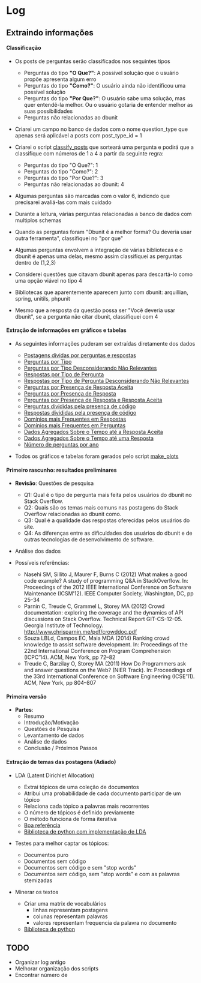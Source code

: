 # Log

## Extraindo informações

#### Classificação

- Os posts de perguntas serão classificados nos sequintes tipos
  - Perguntas do tipo **"O Que?"**: A possível solução que o usuário propõe apresenta algum erro
  - Perguntas do tipo **"Como?"**: O usuário ainda não identificou uma possível solução
  - Perguntas do tipo **"Por Que?"**: O usuário sabe uma solução, mas quer entendê-la melhor. Ou o usuário gotaria de entender melhor as suas possibilidades
  - Perguntas não relacionadas ao dbunit

- Criarei um campo no banco de dados com o nome question_type que apenas será aplicável a posts com post\_type\_id = 1

- Criarei o script [classify_posts](scripts/classify_posts.py) que sorteará uma pergunta e podirá que a classifique com números de 1 a 4 a partir da seguinte regra:
  - Perguntas do tipo "O Que?": 1
  - Perguntas do tipo "Como?": 2
  - Perguntas do tipo "Por Que?": 3
  - Perguntas não relacionadas ao dbunit: 4

- Algumas perguntas são marcadas com o valor 6, indicndo que precisarei avaliá-las com mais cuidado

- Durante a leitura, várias perguntas relacionadas a banco de dados com multiplos schemas

- Quando as perguntas foram "Dbunit é a melhor forma? Ou deveria usar outra ferramenta", classifiquei no "por que"

- Algumas perguntas envolvem a integração de várias bibliotecas e o dbunit é apenas uma delas, mesmo assim classifiquei as perguntas dentro de (1,2,3)

- Considerei questões que citavam dbunit apenas para descartá-lo como uma opção viável no tipo 4

- Bibliotecas que aparentemente aparecem junto com dbunit: arquillian, spring, unitils, phpunit

- Mesmo que a resposta da questão possa ser "Você deveria usar dbunit", se a pergunta não citar dbunit, classifiquei com 4

#### Extração de informações em gráficos e tabelas

- As seguintes informações puderam ser extraídas diretamente dos dados
  - [Postagens dividas por perguntas e respostas](attachments/postagens_dividas_por_perguntas_e_respostas.png)
  - [Perguntas por Tipo](attachments/perguntas_por_tipo.png)
  - [Perguntas por Tipo Desconsiderando Não Relevantes](attachments/perguntas_por_tipo_desconsiderando_não_relevantes.png)
  - [Respostas por Tipo de Pergunta](attachments/respostas_por_tipo_de_pergunta.png)
  - [Respostas por Tipo de Pergunta Desconsiderando Não Relevantes](attachments/respostas_por_tipo_de_pergunta_desconsiderando_não_relevantes.png)
  - [Perguntas por Presença de Resposta Aceita](attachments/perguntas_por_presença_de_resposta_aceita.png)
  - [Perguntas por Presença de Resposta](attachments/perguntas_por_presença_de_resposta.png)
  - [Perguntas por Presença de Resposta e Resposta Aceita](attachments/perguntas_por_presença_de_resposta_e_resposta_aceita.png)
  - [Perguntas divididas pela presença de código](attachments/perguntas_divididas_pela_presença_de_código.png)
  - [Respostas divididas pela presença de código](attachments/respostas_divididas_pela_presença_de_código.png)
  - [Domínios mais Frequentes em Respostas](attachments/domínios_mais_frequentes_em_respostas.pdf)
  - [Domínios mais Frequentes em Perguntas](attachments/domínios_mais_frequentes_em_perguntas.pdf)
  - [Dados Agregados Sobre o Tempo até a Resposta Aceita](attachments/dados_agregados_sobre_o_tempo_até_a_resposta_aceita.pdf)
  - [Dados Agregados Sobre o Tempo até uma Resposta](attachments/dados_agregados_sobre_o_tempo_até_uma_resposta.pdf)
  - [Número de perguntas por ano](attachments/número_de_perguntas_por_ano.png)

- Todos os gráficos e tabelas foram gerados pelo script [make_plots](scripts/make_plots.py)

#### Primeiro rascunho: resultados preliminares

- **Revisão**: Questões de pesquisa
  - Q1​: Qual é o tipo de pergunta mais feita pelos usuários do dbunit no Stack Overflow.
  - Q2​: ​Quais são os temas mais comuns nas postagens do Stack Overflow relacionadas ao dbunit como.
  - Q3​: Qual é a qualidade das respostas oferecidas pelos usuários do site.
  - Q4​: As diferenças entre as dificuldades dos usuários do dbunit e de outras tecnologias de desenvolvimento de software.

- Análise dos dados

- Possíveis referências:
  - Nasehi SM, Sillito J, Maurer F, Burns C (2012) What makes a good code example? A study of programming Q&A in StackOverflow. In: Proceedings of the 2012 IEEE International Conference on Software Maintenance (ICSM’12). IEEE Computer Society, Washington, DC, pp 25–34
  -  Parnin C, Treude C, Grammel L, Storey MA (2012) Crowd documentation: exploring the coverage and the dynamics of API discussions on Stack Overflow. Technical Report GIT-CS-12-05. Georgia Institute of Technology. http://www.chrisparnin.me/pdf/crowddoc.pdf
  - Souza LBLd, Campos EC, Maia MDA (2014) Ranking crowd knowledge to assist software development. In: Proceedings of the 22nd International Conference on Program Comprehension (ICPC’14). ACM, New York, pp 72–82
  - Treude C, Barzilay O, Storey MA (2011) How Do Programmers ask and answer questions on the Web? (NIER Track). In: Proceedings of the 33rd International Conference on Software Engineering (ICSE’11). ACM, New York, pp 804–807

#### Primeira versão

- **Partes**:
  - Resumo
  - Introdução/Motivação
  - Questões de Pesquisa
  - Levantamento de dados
  - Análise de dados
  - Conclusão / Próximos Passos


#### Extração de temas das postagens (Adiado)

- LDA (Latent Dirichlet Allocation)
  - Extrai tópicos de uma coleção de documentos
  - Atribui uma probabilidade de cada documento participar de um tópico
  - Relaciona cada tópico a palavras mais recorrentes
  - O número de tópicos é definido previamente
  - O método funciona de forma iterativa
  - [Boa referência](http://blog.echen.me/2011/08/22/introduction-to-latent-dirichlet-allocation)
  - [Biblioteca de python com implementação de LDA](https://pypi.python.org/pypi/lda)

- Testes para melhor captar os tópicos:
  - Documentos puro
  - Documentos sem código
  - Documentos sem código e sem "stop words"
  - Documentos sem código, sem "stop words" e com as palavras stemizadas

- Minerar os textos
  - Criar uma matrix de vocabulários
    - linhas representam postagens
    - colunas representam palavras
    - valores representam frequencia da palavra no documento
  - [Biblioteca de python](https://pypi.python.org/pypi/textmining/1.0)




## TODO

- Organizar log antigo
- Melhorar organização dos scripts
- Encontrar número de